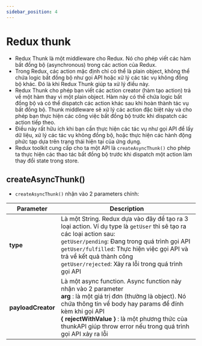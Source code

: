 ```yaml
---
sidebar_position: 4
---
```


# Redux thunk

- Redux Thunk là một middleware cho Redux. Nó cho phép viết các hàm bất đồng bộ (asynchronous) trong các action của Redux.
- Trong Redux, các action mặc định chỉ có thể là plain object, không thể chứa logic bất đồng bộ như gọi API hoặc xử lý các tác vụ không đồng bộ khác. Đó là khi Redux Thunk giúp ta xử lý điều này.
- Redux Thunk cho phép bạn viết các action creator (hàm tạo action) trả về một hàm thay vì một plain object. Hàm này có thể chứa logic bất đồng bộ và có thể dispatch các action khác sau khi hoàn thành tác vụ bất đồng bộ. Thunk middleware sẽ xử lý các action đặc biệt này và cho phép bạn thực hiện các công việc bất đồng bộ trước khi dispatch các action tiếp theo.
- Điều này rất hữu ích khi bạn cần thực hiện các tác vụ như gọi API để lấy dữ liệu, xử lý các tác vụ không đồng bộ, hoặc thực hiện các hành động phức tạp dựa trên trạng thái hiện tại của ứng dụng.
- Redux toolkit cung cấp cho ta một API là `createAsyncThunk()` cho phép ta thực hiện các thao tác bất đồng bộ trước khi dispatch một action làm thay đổi state trong store.

## createAsyncThunk()

- `createAsyncThunk()` nhận vào 2 parameters chính:

| Parameter          | Description                                                                                                                                                                                                                                                                                                         |
| ------------------ | ------------------------------------------------------------------------------------------------------------------------------------------------------------------------------------------------------------------------------------------------------------------------------------------------------------------- |
| **type**           | Là một String. Redux dựa vào đây để tạo ra 3 loại action. Ví dụ type là `getUser` thì sẽ tạo ra các loại action sau:<br />`getUser/pending`: Đang trong quá trình gọi API<br />`getUser/fulfilled`: Thực hiện việc gọi API và trả về kết quả thành công<br />`getUser/rejected`: Xảy ra lỗi trong quá trình gọi API |
| **payloadCreator** | Là một async function. Async function này nhận vào 2 parameter<br />**arg** : là một giá trị đơn (thường là object). Nó chứa thông tin về body hay params để đính kèm khi gọi API<br />**\{ rejectWithValue \}** : là một phương thức của thunkAPI giúp throw error nếu trong quá trình gọi API xảy ra lỗi          |
